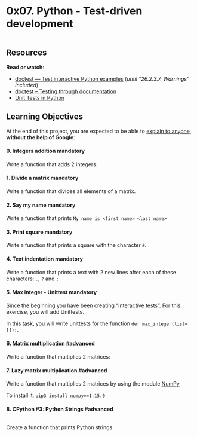 <h1 class="gap">0x07. Python - Test-driven development</h1>

  <article id="description" class="gap formatted-content">
    <p><img src="https://s3.amazonaws.com/intranet-projects-files/holbertonschool-higher-level_programming+/246/giphy-4.gif" alt="" style="" /></p>

<h2>Resources</h2>

<p><strong>Read or watch</strong>:</p>

<ul>
<li><a href="/rltoken/alaT1C9CeCbkRKh-yjMRww" title="doctest — Test interactive Python examples" target="_blank">doctest — Test interactive Python examples</a> (<em>until &ldquo;26.2.3.7. Warnings&rdquo; included</em>)</li>
<li><a href="/rltoken/cpEYbv_Z55QrSVRiuG5tUw" title="doctest – Testing through documentation" target="_blank">doctest – Testing through documentation</a> </li>
<li><a href="/rltoken/CELicn3K8hODQsWZak_h0g" title="Unit Tests in Python" target="_blank">Unit Tests in Python</a></li>
</ul>

<h2>Learning Objectives</h2>

<p>At the end of this project, you are expected to be able to <a href="/rltoken/z8tHQfPZBZJOmguC5BeZ9Q" title="explain to anyone" target="_blank">explain to anyone</a>, <strong>without the help of Google</strong>:</p>

 <h4 class="task">
    0. Integers addition
      <span class="alert alert-warning mandatory-optional">
        mandatory
      </span>
  </h4>

  <p>Write a function that adds 2 integers.</p>

 <h4 class="task">
    1. Divide a matrix
      <span class="alert alert-warning mandatory-optional">
        mandatory
      </span>
  </h4>

  <p>Write a function that divides all elements of a matrix.</p>

<h4 class="task">
    2. Say my name
      <span class="alert alert-warning mandatory-optional">
        mandatory
      </span>
  </h4>

  <p>Write a function that prints <code>My name is &lt;first name&gt; &lt;last name&gt;</code></p>

<h4 class="task">
    3. Print square
      <span class="alert alert-warning mandatory-optional">
        mandatory
      </span>
  </h4>

  <p>Write a function that prints a square with the character <code>#</code>.</p>

<h4 class="task">
    4. Text indentation
      <span class="alert alert-warning mandatory-optional">
        mandatory
      </span>
  </h4>
  <p>Write a function that prints a text with 2 new lines after each of these characters: <code>.</code>, <code>?</code> and <code>:</code></p>

<h4 class="task">
    5. Max integer - Unittest
      <span class="alert alert-warning mandatory-optional">
        mandatory
      </span>
  </h4>

<p>Since the beginning you have been creating &ldquo;Interactive tests&rdquo;. For this exercise, you will add Unittests.</p>

<p>In this task, you will write unittests for the function <code>def max_integer(list=[]):</code>.</p>

<h4 class="task">
    6. Matrix multiplication
      <span class="alert alert-info mandatory-optional">
        #advanced
      </span>
  </h4>

  <p>Write a function that multiplies 2 matrices:</p>

<h4 class="task">
    7. Lazy matrix multiplication
      <span class="alert alert-info mandatory-optional">
        #advanced
      </span>
  </h4>

  <p>Write a function that multiplies 2 matrices by using the module <a href="/rltoken/3_FcFGqtWsHzii5VrujTWA" title="NumPy" target="_blank">NumPy</a></p>

<p>To install it: <code>pip3 install numpy==1.15.0</code></p>

<h4 class="task">
    8. CPython #3: Python Strings
      <span class="alert alert-info mandatory-optional">
        #advanced
      </span>
  </h4>

  <p><img src="https://holbertonintranet.s3.amazonaws.com/uploads/medias/2020/9/2c4f2b92514745519f833afdf5bc5f3eaff8c6ca.gif?X-Amz-Algorithm=AWS4-HMAC-SHA256&X-Amz-Credential=AKIARDDGGGOUWMNL5ANN%2F20200924%2Fus-east-1%2Fs3%2Faws4_request&X-Amz-Date=20200924T160742Z&X-Amz-Expires=86400&X-Amz-SignedHeaders=host&X-Amz-Signature=259ba0c3150e0dba68ebc0b8251ac5987becddb1f14e56246c5b8ee1beece9af" alt="" style="" />
<br /></p>

<p>Create a function that prints Python strings.</p>